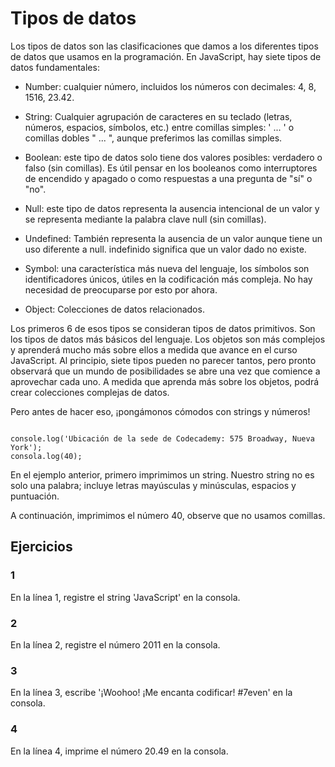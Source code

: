 
# Tipos de datos

Los tipos de datos son las clasificaciones que damos a los diferentes tipos de datos que usamos en la programación. En JavaScript, hay siete tipos de datos fundamentales:

- Number: cualquier número, incluidos los números con decimales: 4, 8, 1516, 23.42.

- String: Cualquier agrupación de caracteres en su teclado (letras, números, espacios, símbolos, etc.) entre comillas simples: ' ... ' o comillas dobles " ... ", aunque preferimos las comillas simples.

- Boolean: este tipo de datos solo tiene dos valores posibles: verdadero o falso (sin comillas). Es útil pensar en los booleanos como interruptores de encendido y apagado o como respuestas a una pregunta de "sí" o "no".

- Null: este tipo de datos representa la ausencia intencional de un valor y se representa mediante la palabra clave null (sin comillas).

- Undefined: También representa la ausencia de un valor aunque tiene un uso diferente a null. indefinido significa que un valor dado no existe.

- Symbol: una característica más nueva del lenguaje, los símbolos son identificadores únicos, útiles en la codificación más compleja. No hay necesidad de preocuparse por esto por ahora.

- Object: Colecciones de datos relacionados.

Los primeros 6 de esos tipos se consideran tipos de datos primitivos. Son los tipos de datos más básicos del lenguaje. Los objetos son más complejos y aprenderá mucho más sobre ellos a medida que avance en el curso JavaScript. Al principio, siete tipos pueden no parecer tantos, pero pronto observará que un mundo de posibilidades se abre una vez que comience a aprovechar cada uno. A medida que aprenda más sobre los objetos, podrá crear colecciones complejas de datos.

Pero antes de hacer eso, ¡pongámonos cómodos con strings y números!

~~~

console.log('Ubicación de la sede de Codecademy: 575 Broadway, Nueva York');
consola.log(40);

~~~

En el ejemplo anterior, primero imprimimos un string. Nuestro string no es solo una palabra; incluye letras mayúsculas y minúsculas, espacios y puntuación.

A continuación, imprimimos el número 40, observe que no usamos comillas.

## Ejercicios

### 1

En la línea 1, registre el string 'JavaScript' en la consola.

### 2

En la línea 2, registre el número 2011 en la consola.

### 3

En la línea 3, escribe '¡Woohoo! ¡Me encanta codificar! #7even' en la consola.

### 4

En la línea 4, imprime el número 20.49 en la consola.